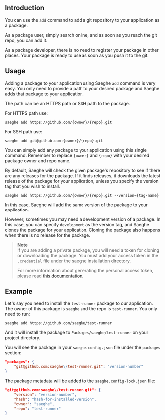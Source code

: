 ## Introduction

You can use the `add` command to add a git repository to your application as a package.

As a package user, simply search online, and as soon as you reach the git repo, you can add it.

As a package developer, there is no need to register your package in other places.
Your package is ready to use as soon as you push it to the git.

## Usage

Adding a package to your application using Saeghe `add` command is very easy.
You only need to provide a path to your desired package and Saeghe adds that package to your application.

The path can be an HTTPS path or SSH path to the package.

For HTTPS path use:

```shell
saeghe add https://github.com/{owner}/{repo}.git
```

For SSH path use:

```shell
saeghe add git@github.com:{owner}/{repo}.git
```

You can simply add any package to your application using this single command.
Remember to replace `{owner}` and `{repo}` with your desired package owner and repo name.

By default, Saeghe will check the given package's repository to see if there are any releases for the package.
If it finds releases, it downloads the latest release of the package for your application,
unless you specify the version tag that you wish to install.

```shell
saeghe add https://github.com/{owner}/{repo}.git --version={tag-name}
```

In this case, Saeghe will add the same version of the package to your application.

However, sometimes you may need a development version of a package.
In this case, you can specify `development` as the version tag, and Saeghe clones the package for your application.
Cloning the package also happens when there is no release for the package.

> **Note**  
> If you are adding a private package, you will need a token for cloning or downloading the package.
> You must add your access token in the `.credential` file under the saeghe installation directory.
>
> For more information about generating the personal access token,
> please read [this documentation](https://docs.github.com/en/authentication/keeping-your-account-and-data-secure/creating-a-personal-access-token).

## Example

Let's say you need to install the `test-runner` package to our application.
The owner of this package is `saeghe` and the repo is `test-runner`.
You only need to run:

```shell
saeghe add https://github.com/saeghe/test-runner
```
And it will install the package to `Packages/saeghe/test-runner` on your project directory.

You will see the package in your `saeghe.config.json` file under the `packages` section:

```json
"packages": {
    "git@github.com:saeghe\/test-runner.git": "version-number"
}
```

The package metadata will be added to the `saeghe.config-lock.json` file:

```json
"git@github.com:saeghe\/test-runner.git": {
    "version": "version-number",
    "hash": "hash-for-installed-version",
    "owner": "saeghe",
    "repo": "test-runner"
}
```

